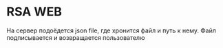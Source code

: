 # RSA WEB
На сервер подоёдется json file, где хронится файл и путь к нему. Файл подписывается и 
возвращается пользователю
